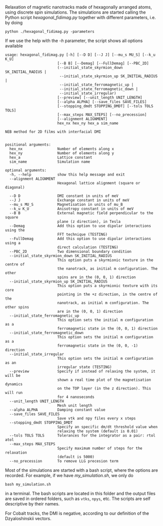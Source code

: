 Relaxation of magnetic nanotracks made of hexagonally arranged atoms, using
discrete spin simulations.  The simulations are started calling the Python
script *hexagonal_fidimag.py* together with different parameters, i.e. by doing

    python ./hexagonal_fidimag.py -parameters

If we use the help with the *-h* parameter, the script shows all options
available

    usage: hexagonal_fidimag.py [-h] [--D D] [--J J] [--mu_s MU_S] [--k_u K_U]
                            [--B B] [--Demag] [--FullDemag] [--PBC_2D]
                            (--initial_state_skyrmion_down SK_INITIAL_RADIUS | 
                             --initial_state_skyrmion_up SK_INITIAL_RADIUS |
                             --initial_state_ferromagnetic_up | 
                             --initial_state_ferromagnetic_down | 
                             --initial_state_irregular)
                            [--preview] [--unit_length UNIT_LENGTH]
                            [--alpha ALPHA] [--save_files SAVE_FILES]
                            [--stopping_dmdt STOPPING_DMDT] [--tols TOLS TOLS]
                            [--max_steps MAX_STEPS] [--no_precession]
                            [--alignment ALIGNMENT]
                            hex_nx hex_ny hex_a sim_name

    NEB method for 2D films with interfacial DMI


    positional arguments:
      hex_nx                Number of elements along x
      hex_ny                Number of elements along y
      hex_a                 Lattice constant
      sim_name              Simulation name

    optional arguments:
      -h, --help            show this help message and exit
      --alignment ALIGNMENT
                            Hexagonal lattice alignment (square or diagonal)

      --D D                 DMI constant in units of meV
      --J J                 Exchange constant in units of meV
      --mu_s MU_S           Magnetisation in units of mu_B
      --k_u K_U             Anisotropy constant in units of meV
      --B B                 External magnetic field perpendicular to the square
                            plane (z direction), in Tesla
      --Demag               Add this option to use dipolar interactions using the
                            FFT technique (TESTING)
      --FullDemag           Add this option to use dipolar interactions using a
                            direct calculation (TESTING)
      --PBC_2D              Two dimensional boundary condition
      --initial_state_skyrmion_down SK_INITIAL_RADIUS
                            This option puts a skyrmionic texture in the centre of
                            the nanotrack, as initial m configuration. The other
                            spins are in the (0, 0, 1) direction
      --initial_state_skyrmion_up SK_INITIAL_RADIUS
                            This option puts a skyrmionic texture with its core
                            pointing in the +z direction, in the centre of the
                            nanotrack, as initial m configuration. The other spins
                            are in the (0, 0, 1) direction
      --initial_state_ferromagnetic_up
                            This option sets the initial m configuration as a
                            ferromagnetic state in the (0, 0, 1) direction
      --initial_state_ferromagnetic_down
                            This option sets the initial m configuration as a
                            ferromagnetic state in the (0, 0, -1) direction
      --initial_state_irregular
                            This option sets the initial m configuration as an
                            irregular state (TESTING)
      --preview             Specify if instead of relaxing the system, it will be
                            shown a real time plot of the magnetisation dynamics
                            on the TOP layer (in the z direction). This will run
                            for 4 nanoseconds
      --unit_length UNIT_LENGTH
                            Mesh unit length
      --alpha ALPHA         Damping constant value
      --save_files SAVE_FILES
                            Save vtk and npy files every x steps
      --stopping_dmdt STOPPING_DMDT
                            Specify an specific dm/dt threshold value when
                            relaxing the system (default is 0.01)
      --tols TOLS TOLS      Tolerances for the integrator as a pair: rtol atol
      --max_steps MAX_STEPS
                            Specify maximum number of steps for the relaxation
                            (default is 5000)
      --no_precession       To remove LLG precesion term

Most of the simulations are started with a bash script, where the options are
recorded. For example, if we have *my_simulation.sh*, we only do

    bash my_simulation.sh

in a terminal. The bash scripts are located in this folder and the output files
are saved in ordered folders, such as ``vtks``, ``npys``, etc. The scripts are
self descriptive by their names.

For Cobalt tracks, the DMI is negative, according to our definition of the
Dzyaloshinskii vectors.
